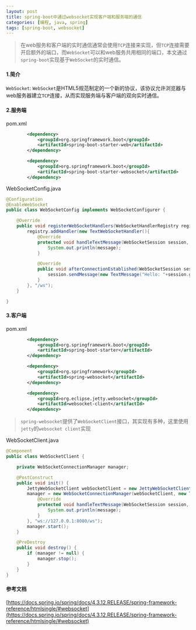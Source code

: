 ```yaml
---
layout: post
title: spring-boot中通过websocket实现客户端和服务端的通信
categories: [编程, java, spring]
tags: [spring-boot, websocket]
---
```


> 在web服务和客户端的实时通信通常会使用`TCP`连接来实现，但`TCP`连接需要开启额外的端口，而`WebSocket`可以和web服务共用相同的端口，本文通过`spring-boot`实现基于`WebSocket`的实时通信。

#### 1.简介
`WebSocket`: `WebSocket`是HTML5规范制定的一个新的协议，该协议允许浏览器与web服务器建立`TCP`连接，从而实现服务端与客户端的双向实时通信。

#### 2.服务端
pom.xml
```xml
        <dependency>
            <groupId>org.springframework.boot</groupId>
            <artifactId>spring-boot-starter-web</artifactId>
        </dependency>

        <dependency>
            <groupId>org.springframework.boot</groupId>
            <artifactId>spring-boot-starter-websocket</artifactId>
        </dependency>
```

WebSocketConfig.java
```java
@Configuration
@EnableWebSocket
public class WebSocketConfig implements WebSocketConfigurer {

    @Override
    public void registerWebSocketHandlers(WebSocketHandlerRegistry registry) {
        registry.addHandler(new TextWebSocketHandler(){
            @Override
            protected void handleTextMessage(WebSocketSession session, TextMessage message) throws Exception {
                System.out.println(message);
            }

            @Override
            public void afterConnectionEstablished(WebSocketSession session) throws Exception {
                session.sendMessage(new TextMessage("Hello: "+session.getRemoteAddress().getHostName()+":"+session.getRemoteAddress().getPort()));
            }
        }, "/ws");
    }

}
```

#### 3.客户端
pom.xml
```xml
        <dependency>
            <groupId>org.springframework.boot</groupId>
            <artifactId>spring-boot-starter</artifactId>
        </dependency>

        <dependency>
            <groupId>org.springframework</groupId>
            <artifactId>spring-websocket</artifactId>
        </dependency>

        <dependency>
            <groupId>org.eclipse.jetty.websocket</groupId>
            <artifactId>websocket-client</artifactId>
        </dependency>
```
> `spring-websocket`提供了`WebSocketClient`接口，其实现有多种，这里使用`jetty`的`websocket client`实现

WebSocketClient.java
```java
@Component
public class WebSocketClient {

    private WebSocketConnectionManager manager;

    @PostConstruct
    public void init() {
        JettyWebSocketClient webSocketClient = new JettyWebSocketClient();
        manager = new WebSocketConnectionManager(webSocketClient, new TextWebSocketHandler(){
            @Override
            protected void handleTextMessage(WebSocketSession session, TextMessage message) throws Exception {
                System.out.println(message);
            }
        }, "ws://127.0.0.1:8080/ws");
        manager.start();
    }

    @PreDestroy
    public void destroy() {
        if (manager != null) {
            manager.stop();
        }
    }
}
```

#### 参考文档
[https://docs.spring.io/spring/docs/4.3.12.RELEASE/spring-framework-reference/htmlsingle/#websocket](https://docs.spring.io/spring/docs/4.3.12.RELEASE/spring-framework-reference/htmlsingle/#websocket)
